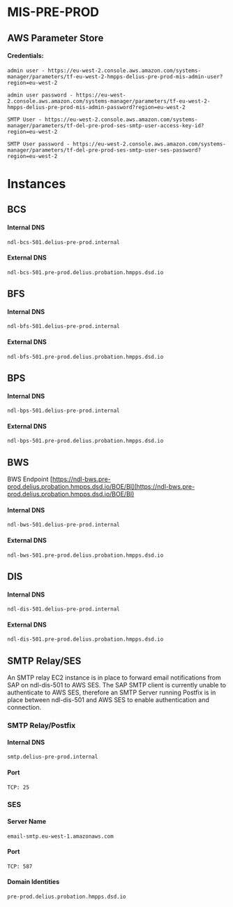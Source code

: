 # MIS-PRE-PROD


## AWS Parameter Store

#### Credentials:

```
admin user - https://eu-west-2.console.aws.amazon.com/systems-manager/parameters/tf-eu-west-2-hmpps-delius-pre-prod-mis-admin-user?region=eu-west-2

admin user password - https://eu-west-2.console.aws.amazon.com/systems-manager/parameters/tf-eu-west-2-hmpps-delius-pre-prod-mis-admin-password?region=eu-west-2

SMTP User - https://eu-west-2.console.aws.amazon.com/systems-manager/parameters/tf-del-pre-prod-ses-smtp-user-access-key-id?region=eu-west-2

SMTP User password - https://eu-west-2.console.aws.amazon.com/systems-manager/parameters/tf-del-pre-prod-ses-smtp-user-ses-password?region=eu-west-2
```

# Instances

## BCS

#### Internal DNS  


```
ndl-bcs-501.delius-pre-prod.internal
```

#### External DNS  

```
ndl-bcs-501.pre-prod.delius.probation.hmpps.dsd.io
```
## BFS

#### Internal DNS  

```
ndl-bfs-501.delius-pre-prod.internal
```

#### External DNS  

```
ndl-bfs-501.pre-prod.delius.probation.hmpps.dsd.io
```
## BPS
#### Internal DNS  


```
ndl-bps-501.delius-pre-prod.internal

```

#### External DNS  

```
ndl-bps-501.pre-prod.delius.probation.hmpps.dsd.io
```
## BWS
BWS Endpoint [https://ndl-bws.pre-prod.delius.probation.hmpps.dsd.io/BOE/BI](https://ndl-bws.pre-prod.delius.probation.hmpps.dsd.io/BOE/BI)

#### Internal DNS  


```
ndl-bws-501.delius-pre-prod.internal
```

#### External DNS  

```
ndl-bws-501.pre-prod.delius.probation.hmpps.dsd.io
```
## DIS
#### Internal DNS  


```
ndl-dis-501.delius-pre-prod.internal
```

#### External DNS  

```
ndl-dis-501.pre-prod.delius.probation.hmpps.dsd.io
```

## SMTP Relay/SES
An SMTP relay EC2 instance is in place to forward email notifications from SAP on ndl-dis-501 to AWS SES. The SAP SMTP client is currently unable to authenticate to AWS SES, therefore an SMTP Server running Postfix is in place between ndl-dis-501 and AWS SES to enable authentication and connection.

### SMTP Relay/Postfix
#### Internal DNS
```
smtp.delius-pre-prod.internal
```
#### Port
```
TCP: 25
```


### SES
#### Server Name
```
email-smtp.eu-west-1.amazonaws.com
```
#### Port
```
TCP: 587
```

#### Domain Identities
```
pre-prod.delius.probation.hmpps.dsd.io
```
